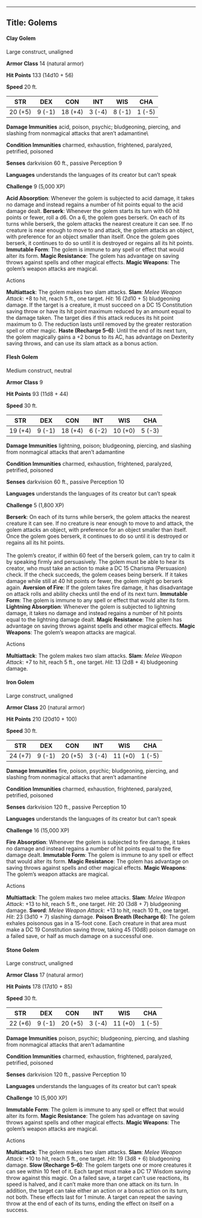 -------------------------
Title: Golems
-------------------------


#### Clay Golem

Large construct, unaligned

**Armor Class** 14 (natural armor)

**Hit Points** 133 (14d10 + 56)

**Speed** 20 ft.

  STR    | DEX     | CON     | INT     | WIS     | CHA
  ---------|--------|---------|--------|--------|--------
  | 20 (+5)   | 9 (-1)   | 18 (+4)   | 3 (-4)   | 8 (-1)   | 1 (-5)

**Damage Immunities** acid, poison, psychic; bludgeoning, piercing, and
slashing from nonmagical attacks that aren’t adamantine\

**Condition Immunities** charmed, exhaustion, frightened, paralyzed,
petrified, poisoned

**Senses** darkvision 60 ft., passive Perception 9

**Languages** understands the languages of its creator but can’t speak

**Challenge** 9 (5,000 XP)


**Acid Absorption**: Whenever the golem is subjected to acid damage,
    it takes no damage and instead regains a number of hit points equal
    to the acid damage dealt.
**Berserk**: Whenever the golem starts its turn with 60 hit points
    or fewer, roll a d6. On a 6, the golem goes berserk. On each of its
    turns while berserk, the golem attacks the nearest creature it
    can see. If no creature is near enough to move to and attack, the
    golem attacks an object, with preference for an object smaller
    than itself. Once the golem goes berserk, it continues to do so
    until it is destroyed or regains all its hit points.
**Immutable Form**: The golem is immune to any spell or effect that
    would alter its form.
**Magic Resistance**: The golem has advantage on saving throws
    against spells and other magical effects.
**Magic Weapons**: The golem’s weapon attacks are magical.


Actions

**Multiattack**: The golem makes two slam attacks.
**Slam**: *Melee Weapon Attack*: +8 to hit, reach 5 ft., one target.
    *Hit*: 16 (2d10 + 5) bludgeoning damage. If the target is a
    creature, it must succeed on a DC 15 Constitution saving throw or
    have its hit point maximum reduced by an amount equal to the
    damage taken. The target dies if this attack reduces its hit point
    maximum to 0. The reduction lasts until removed by the greater
    restoration spell or other magic.
**Haste (Recharge 5–6)**: Until the end of its next turn, the golem
    magically gains a +2 bonus to its AC, has advantage on Dexterity
    saving throws, and can use its slam attack as a bonus action.

#### Flesh Golem

Medium construct, neutral

**Armor Class** 9

**Hit Points** 93 (11d8 + 44)

**Speed** 30 ft.

  STR    | DEX     | CON     | INT     | WIS     | CHA
  ---------|--------|---------|--------|---------|--------
  | 19 (+4)   | 9 (-1)   | 18 (+4)   | 6 (-2)   | 10 (+0)   | 5 (-3)

**Damage Immunities** lightning, poison; bludgeoning, piercing, and
slashing from nonmagical attacks that aren’t adamantine

**Condition Immunities** charmed, exhaustion, frightened, paralyzed,
petrified, poisoned

**Senses** darkvision 60 ft., passive Perception 10

**Languages** understands the languages of its creator but can’t speak

**Challenge** 5 (1,800 XP)


**Berserk**: On each of its turns while berserk, the golem attacks
    the nearest creature it can see. If no creature is near enough to
    move to and attack, the golem attacks an object, with preference for
    an object smaller than itself. Once the golem goes berserk, it
    continues to do so until it is destroyed or regains all its hit
    points.\
    \
    The golem’s creator, if within 60 feet of the berserk golem, can try
    to calm it by speaking firmly and persuasively. The golem must be
    able to hear its creator, who must take an action to make a DC 15
    Charisma (Persuasion) check. If the check succeeds, the golem ceases
    being berserk. If it takes damage while still at 40 hit points or
    fewer, the golem might go berserk again.
**Aversion of Fire**: If the golem takes fire damage, it has
    disadvantage on attack rolls and ability checks until the end of its
    next turn.
**Immutable Form**: The golem is immune to any spell or effect that
    would alter its form.
**Lightning Absorption**: Whenever the golem is subjected to
    lightning damage, it takes no damage and instead regains a number of
    hit points equal to the lightning damage dealt.
**Magic Resistance**: The golem has advantage on saving throws
    against spells and other magical effects.
**Magic Weapons**: The golem’s weapon attacks are magical.


Actions

**Multiattack**: The golem makes two slam attacks.
**Slam**: *Melee Weapon Attack*: +7 to hit, reach 5 ft., one target.
    *Hit*: 13 (2d8 + 4) bludgeoning damage.

#### Iron Golem

Large construct, unaligned

**Armor Class** 20 (natural armor)

**Hit Points** 210 (20d10 + 100)

**Speed** 30 ft.

  STR    | DEX     | CON     | INT     | WIS     | CHA
  ---------|--------|---------|--------|---------|--------
  | 24 (+7)   | 9 (-1)   | 20 (+5)   | 3 (-4)   | 11 (+0)   | 1 (-5)

**Damage Immunities** fire, poison, psychic; bludgeoning, piercing, and
slashing from nonmagical attacks that aren’t adamantine

**Condition Immunities** charmed, exhaustion, frightened, paralyzed,
petrified, poisoned

**Senses** darkvision 120 ft., passive Perception 10

**Languages** understands the languages of its creator but can’t speak

**Challenge** 16 (15,000 XP)


**Fire Absorption**: Whenever the golem is subjected to fire damage,
    it takes no damage and instead regains a number of hit points equal
    to the fire damage dealt.
**Immutable Form**: The golem is immune to any spell or effect that
    would alter its form.
**Magic Resistance**: The golem has advantage on saving throws
    against spells and other magical effects.
**Magic Weapons**: The golem’s weapon attacks are magical.


Actions

**Multiattack**: The golem makes two melee attacks.
**Slam**: *Melee Weapon Attack*: +13 to hit, reach 5 ft.,
    one target. *Hit*: 20 (3d8 + 7) bludgeoning damage.
**Sword**: *Melee Weapon Attack*: +13 to hit, reach 10 ft.,
    one target. *Hit*: 23 (3d10 + 7) slashing damage.
**Poison Breath (Recharge 6)**: The golem exhales poisonous gas in a
    15-foot cone. Each creature in that area must make a DC 19
    Constitution saving throw, taking 45 (10d8) poison damage on a
    failed save, or half as much damage on a successful one.

#### Stone Golem

Large construct, unaligned

**Armor Class** 17 (natural armor)

**Hit Points** 178 (17d10 + 85)

**Speed** 30 ft.

  STR    | DEX     | CON     | INT     | WIS     | CHA
  ---------|--------|---------|--------|---------|--------
  | 22 (+6)   | 9 (-1)   | 20 (+5)   | 3 (-4)   | 11 (+0)   | 1 (-5)

**Damage Immunities** poison, psychic; bludgeoning, piercing, and
slashing from nonmagical attacks that aren’t adamantine

**Condition Immunities** charmed, exhaustion, frightened, paralyzed,
petrified, poisoned

**Senses** darkvision 120 ft., passive Perception 10

**Languages** understands the languages of its creator but can’t speak

**Challenge** 10 (5,900 XP)


**Immutable Form**: The golem is immune to any spell or effect that
    would alter its form.
**Magic Resistance**: The golem has advantage on saving throws
    against spells and other magical effects.
**Magic Weapons**: The golem’s weapon attacks are magical.


Actions

**Multiattack**: The golem makes two slam attacks.
**Slam**: *Melee Weapon Attack*: +10 to hit, reach 5 ft.,
    one target. *Hit*: 19 (3d8 + 6) bludgeoning damage.
**Slow (Recharge 5–6)**: The golem targets one or more creatures it
    can see within 10 feet of it. Each target must make a DC 17 Wisdom
    saving throw against this magic. On a failed save, a target can’t
    use reactions, its speed is halved, and it can’t make more than one
    attack on its turn. In addition, the target can take either an
    action or a bonus action on its turn, not both. These effects last
    for 1 minute. A target can repeat the saving throw at the end of
    each of its turns, ending the effect on itself on a success.

